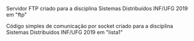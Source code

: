 Servidor FTP criado para a disciplina Sistemas Distribuídos INF/UFG 2019 em "ftp"

Código simples de comunicação por socket criado para a disciplina Sistemas Distribuídos INF/UFG 2019 em "lista1"
